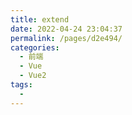 ```yaml
---
title: extend
date: 2022-04-24 23:04:37
permalink: /pages/d2e494/
categories:
  - 前端
  - Vue
  - Vue2
tags:
  - 
---
```

